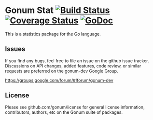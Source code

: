 # Gonum Stat  [![Build Status](https://travis-ci.org/gonum/stat.svg?branch=master)](https://travis-ci.org/gonum/stat)  [![Coverage Status](https://coveralls.io/repos/gonum/stat/badge.svg?branch=master&service=github)](https://coveralls.io/github/gonum/stat?branch=master) [![GoDoc](https://godoc.org/github.com/gonum/stat?status.svg)](https://godoc.org/github.com/gonum/stat)

This is a statistics package for the Go language.

## Issues

If you find any bugs, feel free to file an issue on the github issue tracker. Discussions on API changes, added features, code review, or similar requests are preferred on the gonum-dev Google Group.

https://groups.google.com/forum/#!forum/gonum-dev

## License

Please see github.com/gonum/license for general license information, contributors, authors, etc on the Gonum suite of packages.
